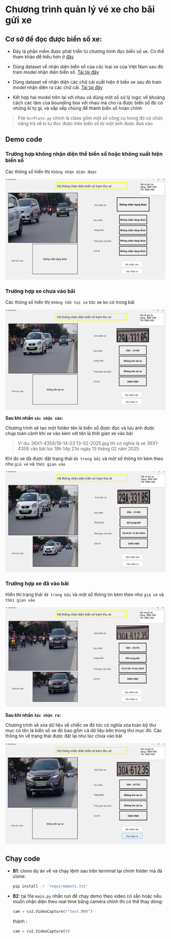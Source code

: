 # Chương trình quản lý vé xe cho bãi gửi xe

## Cơ sở để đọc được biển số xe:
- Đây là phần mềm được phát triển từ chương trình đọc biển số xe. Có thể tham khảo để hiểu hơn ở [đây](https://github.com/vietanhlee/license-plate-recognition)
- Dùng dataset về nhận diện biển số của các loại xe của Việt Nam sau đó train model nhận diện biển số. [Tải tại đây](https://drive.google.com/drive/folders/1Ofqqey7Yqcas_uQSeUc2E8aB1ZTe_S6K?usp=drive_link)

- Dùng dataset về nhận diện các chữ cái xuất hiện ở biển xe sau đó train model nhận diện ra các chữ cái. [Tải tại đây](https://drive.google.com/drive/folders/1fOh2m80gi0309jYNByFMj2AL0098_w0Q?usp=drive_link)

- Kết hợp hai model trên lại với nhau và dùng một số xử lý logic về khoảng cách các tâm của bounding box với nhau mà cho ra được biển số đó có những kí tự gì, và sắp xếp chúng để thành biển số hoàn chỉnh

> File `OcrPlate.py` chính là class gồm một số công cụ trong đó có chức năng trả về kí tự đọc được trên biển số từ một ảnh được đưa vào



## Demo code
### Trường hợp không nhận diện thể biển số hoặc không xuất hiện biển số
Các thông số hiển thị `không nhận diện được`

   ![](https://raw.githubusercontent.com/vietanhlee/parking-ticket-management/refs/heads/main/display_github/Screenshot%202025-02-13%20191322.png)

### Trường hợp xe chưa vào bãi
Các thông số hiển thị `không tồn tại xe` tức xe ko có trong bãi

  ![](https://raw.githubusercontent.com/vietanhlee/parking-ticket-management/refs/heads/main/display_github/Screenshot%202025-02-13%20191310.png)

**Sau khi nhấn `xác nhận vào`:** 

Chương trình sẽ tạo một folder tên là biển số được đọc và lưu ảnh được chụp toàn cảnh khi xe vào kèm với tên là thời gian xe vào bãi

>Ví dụ: 36X1-4359/19-14-23 13-02-2025.jpg thì có nghĩa là xe 36X1-4359 vào bãi lúc 19h 14p 23s ngày 13 tháng 02 năm 2025

Khi đó xe đã được đặt trạng thái `đã trong bãi` và một số thông tin kèm theo như `giá vé` và `thời gian vào`

![](https://raw.githubusercontent.com/vietanhlee/parking-ticket-management/refs/heads/main/display_github/Screenshot%202025-02-13%20191431.png)
### Trường hợp xe đã vào bãi
Hiển thị trạng thái `đã trong bãi` và một số thông tin kèm theo như `giá vé` và `thời gian vào`

![](https://raw.githubusercontent.com/vietanhlee/parking-ticket-management/refs/heads/main/display_github/Screenshot%202025-02-13%20191333.png)

**Sau khi nhấn `Xác nhận ra`:**

Chương trình sẽ xóa dữ liệu về chiếc xe đó tức có nghĩa xóa toàn bộ thư mục có tên là biển số xe đó bao gồm cả dữ liệu bên trong thư mục đó. Các thông tin về trạng thái được đặt lại như lúc chưa vào bãi

![](https://raw.githubusercontent.com/vietanhlee/parking-ticket-management/refs/heads/main/display_github/Screenshot%202025-02-13%20191343.png)


## Chạy code
- **B1**: clone dự án về và chạy lệnh sau trên terminal tại chính folder mà đã clone:
    ```bash
    pip install -r 'requirements.txt'
    ```
- **B2**: tại file `main.py` nhấn run để chạy demo theo video có sẵn hoặc nếu muốn nhận diện theo real time bằng camera chính thì có thể thay dòng:
    ```python
    cam = cv2.VideoCapture(r"test.MOV")
    ```
    thành :
    ```python
    cam = cv2.VideoCapture(0)